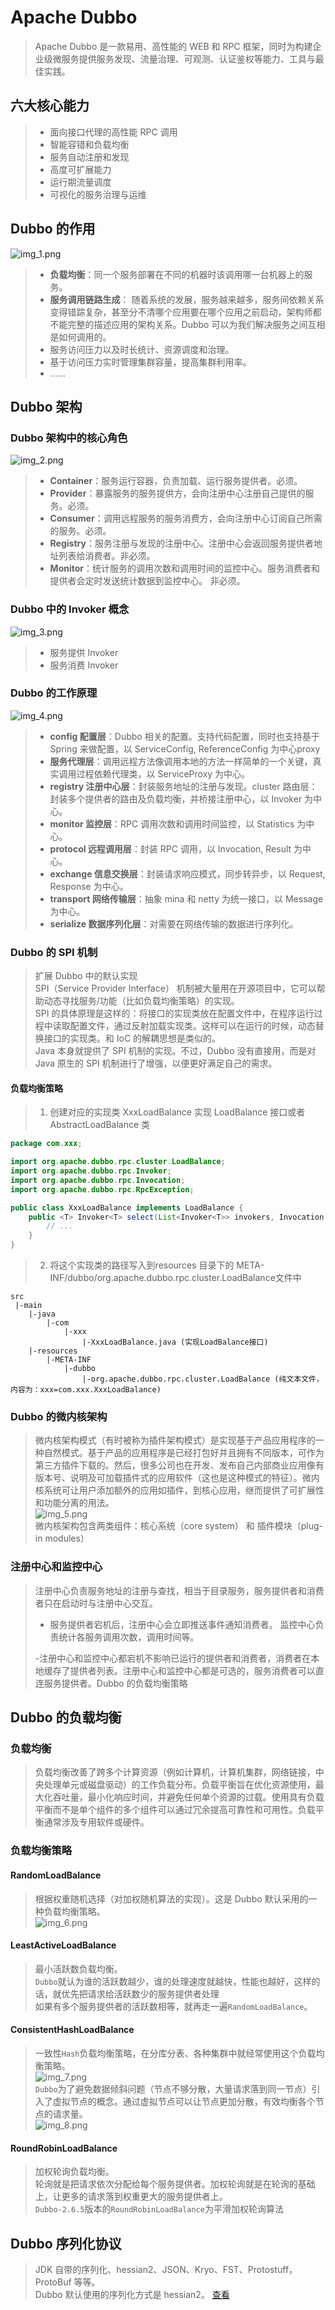 # Apache Dubbo

> Apache Dubbo 是一款易用、高性能的 WEB 和 RPC 框架，同时为构建企业级微服务提供服务发现、流量治理、可观测、认证鉴权等能力、工具与最佳实践。
## 六大核心能力
> - 面向接口代理的高性能 RPC 调用
> - 智能容错和负载均衡
> - 服务自动注册和发现
> - 高度可扩展能力
> - 运行期流量调度
> - 可视化的服务治理与运维
## Dubbo 的作用
![img_1.png](img_1.png)
> - **负载均衡**：同一个服务部署在不同的机器时该调用哪一台机器上的服务。
> - **服务调用链路生成**： 随着系统的发展，服务越来越多，服务间依赖关系变得错踪复杂，甚至分不清哪个应用要在哪个应用之前启动，架构师都不能完整的描述应用的架构关系。Dubbo 可以为我们解决服务之间互相是如何调用的。
> - 服务访问压力以及时长统计、资源调度和治理。
> - 基于访问压力实时管理集群容量，提高集群利用率。
> - ……
## Dubbo 架构
### Dubbo 架构中的核心角色
![img_2.png](img_2.png)
> - **Container**：服务运行容器，负责加载、运行服务提供者。必须。
> - **Provider**：暴露服务的服务提供方，会向注册中心注册自己提供的服务。必须。
> - **Consumer**：调用远程服务的服务消费方，会向注册中心订阅自己所需的服务。必须。
> - **Registry**：服务注册与发现的注册中心。注册中心会返回服务提供者地址列表给消费者。非必须。
> - **Monitor**：统计服务的调用次数和调用时间的监控中心。服务消费者和提供者会定时发送统计数据到监控中心。 非必须。
### Dubbo 中的 Invoker 概念
![img_3.png](img_3.png)
> - 服务提供 Invoker
> - 服务消费 Invoker
### Dubbo 的工作原理
![img_4.png](img_4.png)
> - **config 配置层**：Dubbo 相关的配置。支持代码配置，同时也支持基于 Spring 来做配置，以 ServiceConfig, ReferenceConfig 为中心proxy
> - **服务代理层**：调用远程方法像调用本地的方法一样简单的一个关键，真实调用过程依赖代理类，以 ServiceProxy 为中心。
> - **registry 注册中心层**：封装服务地址的注册与发现。cluster 路由层：封装多个提供者的路由及负载均衡，并桥接注册中心，以 Invoker 为中心。
> - **monitor 监控层**：RPC 调用次数和调用时间监控，以 Statistics 为中心。
> - **protocol 远程调用层**：封装 RPC 调用，以 Invocation, Result 为中心。
> - **exchange 信息交换层**：封装请求响应模式，同步转异步，以 Request, Response 为中心。
> - **transport 网络传输层**：抽象 mina 和 netty 为统一接口，以 Message 为中心。
> - **serialize 数据序列化层**：对需要在网络传输的数据进行序列化。
### Dubbo 的 SPI 机制
> 扩展 Dubbo 中的默认实现  
> SPI（Service Provider Interface） 机制被大量用在开源项目中，它可以帮助动态寻找服务/功能（比如负载均衡策略）的实现。  
> SPI 的具体原理是这样的：将接口的实现类放在配置文件中，在程序运行过程中读取配置文件，通过反射加载实现类。这样可以在运行的时候，动态替换接口的实现类。和 IoC 的解耦思想是类似的。  
> Java 本身就提供了 SPI 机制的实现。不过，Dubbo 没有直接用，而是对 Java 原生的 SPI 机制进行了增强，以便更好满足自己的需求。
#### 负载均衡策略
> 1. 创建对应的实现类 XxxLoadBalance 实现 LoadBalance 接口或者 AbstractLoadBalance 类
```java
package com.xxx;

import org.apache.dubbo.rpc.cluster.LoadBalance;
import org.apache.dubbo.rpc.Invoker;
import org.apache.dubbo.rpc.Invocation;
import org.apache.dubbo.rpc.RpcException;

public class XxxLoadBalance implements LoadBalance {
    public <T> Invoker<T> select(List<Invoker<T>> invokers, Invocation invocation) throws RpcException {
        // ...
    }
}
```
> 2. 将这个实现类的路径写入到resources 目录下的 META-INF/dubbo/org.apache.dubbo.rpc.cluster.LoadBalance文件中
```text
src
 |-main
    |-java
        |-com
            |-xxx
                |-XxxLoadBalance.java (实现LoadBalance接口)
    |-resources
        |-META-INF
            |-dubbo
                |-org.apache.dubbo.rpc.cluster.LoadBalance (纯文本文件，内容为：xxx=com.xxx.XxxLoadBalance)
```
### Dubbo 的微内核架构
> 微内核架构模式（有时被称为插件架构模式）是实现基于产品应用程序的一种自然模式。基于产品的应用程序是已经打包好并且拥有不同版本，可作为第三方插件下载的。然后，很多公司也在开发、发布自己内部商业应用像有版本号、说明及可加载插件式的应用软件（这也是这种模式的特征）。微内核系统可让用户添加额外的应用如插件，到核心应用，继而提供了可扩展性和功能分离的用法。  
> ![img_5.png](img_5.png)  
> 微内核架构包含两类组件：核心系统（core system） 和 插件模块（plug-in modules）
### 注册中心和监控中心
> 注册中心负责服务地址的注册与查找，相当于目录服务，服务提供者和消费者只在启动时与注册中心交互。  
> - 服务提供者宕机后，注册中心会立即推送事件通知消费者。
> 监控中心负责统计各服务调用次数，调用时间等。
> 
> -注册中心和监控中心都宕机不影响已运行的提供者和消费者，消费者在本地缓存了提供者列表。注册中心和监控中心都是可选的，服务消费者可以直连服务提供者。Dubbo 的负载均衡策略
## Dubbo 的负载均衡
### 负载均衡
> 负载均衡改善了跨多个计算资源（例如计算机，计算机集群，网络链接，中央处理单元或磁盘驱动）的工作负载分布。负载平衡旨在优化资源使用，最大化吞吐量，最小化响应时间，并避免任何单个资源的过载。使用具有负载平衡而不是单个组件的多个组件可以通过冗余提高可靠性和可用性。负载平衡通常涉及专用软件或硬件。
### 负载均衡策略
#### RandomLoadBalance
> 根据权重随机选择（对加权随机算法的实现）。这是 Dubbo 默认采用的一种负载均衡策略。  
> ![img_6.png](img_6.png)
#### LeastActiveLoadBalance
> 最小活跃数负载均衡。  
> `Dubbo`就认为谁的活跃数越少，谁的处理速度就越快，性能也越好，这样的话，就优先把请求给活跃数少的服务提供者处理  
> 如果有多个服务提供者的活跃数相等，就再走一遍`RandomLoadBalance`。
#### ConsistentHashLoadBalance
> 一致性`Hash`负载均衡策略，在分库分表、各种集群中就经常使用这个负载均衡策略。  
> ![img_7.png](img_7.png)  
> `Dubbo`为了避免数据倾斜问题（节点不够分散，大量请求落到同一节点）引入了虚拟节点的概念。通过虚拟节点可以让节点更加分散，有效均衡各个节点的请求量。  
> ![img_8.png](img_8.png)
#### RoundRobinLoadBalance
> 加权轮询负载均衡。  
> 轮询就是把请求依次分配给每个服务提供者。加权轮询就是在轮询的基础上，让更多的请求落到权重更大的服务提供者上。  
> `Dubbo-2.6.5`版本的`RoundRobinLoadBalance`为平滑加权轮询算法
## Dubbo 序列化协议
> JDK 自带的序列化、hessian2、JSON、Kryo、FST、Protostuff，ProtoBuf 等等。  
> Dubbo 默认使用的序列化方式是 hessian2。
> [查看](..%2F..%2F..%2F01.java%2F01.base%2FREADME.md#序列化和反序列化)




















